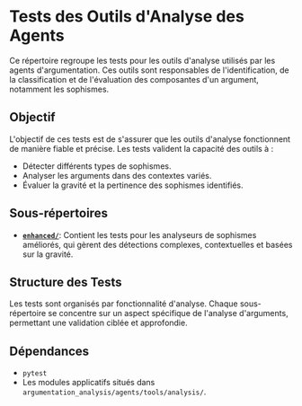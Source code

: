 # Tests des Outils d'Analyse des Agents

Ce répertoire regroupe les tests pour les outils d'analyse utilisés par les agents d'argumentation. Ces outils sont responsables de l'identification, de la classification et de l'évaluation des composantes d'un argument, notamment les sophismes.

## Objectif

L'objectif de ces tests est de s'assurer que les outils d'analyse fonctionnent de manière fiable et précise. Les tests valident la capacité des outils à :
- Détecter différents types de sophismes.
- Analyser les arguments dans des contextes variés.
- Évaluer la gravité et la pertinence des sophismes identifiés.

## Sous-répertoires

- **[`enhanced/`](enhanced/README.md)**: Contient les tests pour les analyseurs de sophismes améliorés, qui gèrent des détections complexes, contextuelles et basées sur la gravité.

## Structure des Tests

Les tests sont organisés par fonctionnalité d'analyse. Chaque sous-répertoire se concentre sur un aspect spécifique de l'analyse d'arguments, permettant une validation ciblée et approfondie.

## Dépendances

- `pytest`
- Les modules applicatifs situés dans `argumentation_analysis/agents/tools/analysis/`.
